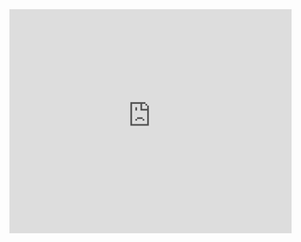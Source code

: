 
<body>
<iframe src="https://ultrasound.infinityfreeapp.com/" width="100%" height="400" frameborder="0" scrolling="no"></iframe>
</body>
